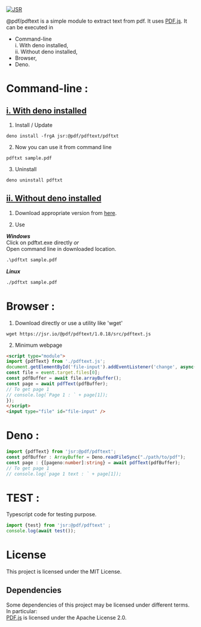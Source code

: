 <a href="https://jsr.io/@pdf/pdftext">
  <img src="https://jsr.io/badges/@pdf/pdftext" alt="JSR" />
</a>


@pdf/pdftext is a simple module to extract text from pdf. It uses [PDF.js](https://mozilla.github.io/pdf.js/). It can be executed in

  - Command-line  
      i. With deno installed,  
      ii. Without deno installed,  
  - Browser,  
  - Deno.  

# Command-line :
## <u>i. With deno installed</u>
1. Install / Update
```shell
deno install -frgA jsr:@pdf/pdftext/pdftxt
```
2. Now you can use it from command line
```shell
pdftxt sample.pdf
```
3. Uninstall
```shell
deno uninstall pdftxt
```

## <u>ii. Without deno installed</u>
1. Download appropriate version from [here](https://github.com/tinyCodes1/pdftext/tree/main/Dist).

2. Use

***Windows***  
Click on pdftxt.exe directly *or*  
Open command line in downloaded location.
```cmd
.\pdftxt sample.pdf
```

***Linux***
```sh
./pdftxt sample.pdf
```


# Browser :
1. Download directly or use a utility like 'wget'
```shell
wget https://jsr.io/@pdf/pdftext/1.0.18/src/pdftext.js
```
2. Minimum webpage
```html
<script type="module">
import {pdfText} from './pdftext.js';
document.getElementById('file-input').addEventListener('change', async(event)=>{
const file = event.target.files[0];
const pdfBuffer = await file.arrayBuffer();
const page = await pdfText(pdfBuffer);
// To get page 1
// console.log(`Page 1 : ` + page[1]);
});
</script>
<input type="file" id="file-input" />
```

# Deno :
```typescript
import {pdfText} from 'jsr:@pdf/pdftext';
const pdfBuffer : ArrayBuffer = Deno.readFileSync("./path/to/pdf");
const page : {[pageno:number]:string} = await pdfText(pdfBuffer);
// To get page 1
// console.log(`page 1 text : ` + page[1]);
```


# TEST :
Typescript code for testing purpose.
```typescript
import {test} from 'jsr:@pdf/pdftext' ;
console.log(await test());
```


# License
This project is licensed under the MIT License.  

## Dependencies
Some dependencies of this project may be licensed under different terms. In particular:  
[PDF.js](https://mozilla.github.io/pdf.js/) is licensed under the Apache License 2.0.
